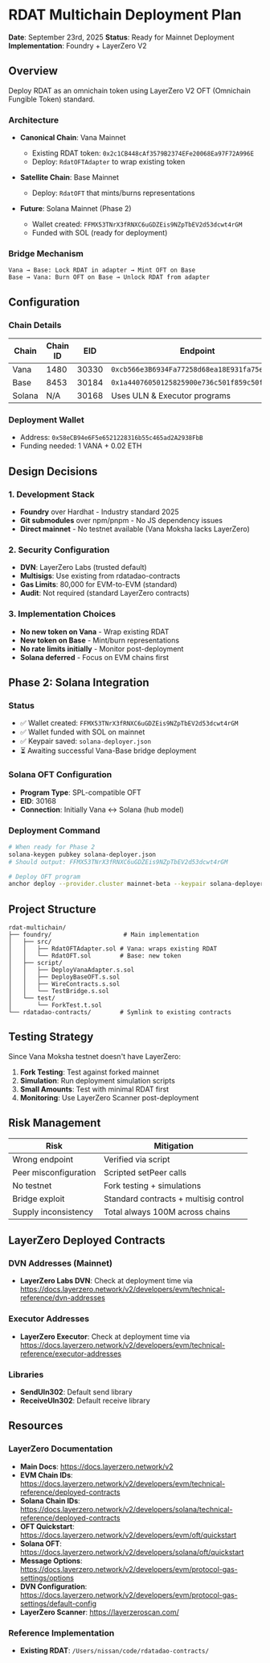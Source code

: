 # RDAT Multichain Deployment Plan

**Date**: September 23rd, 2025
**Status**: Ready for Mainnet Deployment
**Implementation**: Foundry + LayerZero V2

## Overview

Deploy RDAT as an omnichain token using LayerZero V2 OFT (Omnichain Fungible Token) standard.

### Architecture

- **Canonical Chain**: Vana Mainnet
  - Existing RDAT token: `0x2c1CB448cAf3579B2374EFe20068Ea97F72A996E`
  - Deploy: `RdatOFTAdapter` to wrap existing token

- **Satellite Chain**: Base Mainnet
  - Deploy: `RdatOFT` that mints/burns representations

- **Future**: Solana Mainnet (Phase 2)
  - Wallet created: `FFMX53TNrX3fRNXC6uGDZEis9NZpTbEV2d53dcwt4rGM`
  - Funded with SOL (ready for deployment)

### Bridge Mechanism
```
Vana → Base: Lock RDAT in adapter → Mint OFT on Base
Base → Vana: Burn OFT on Base → Unlock RDAT from adapter
```

## Configuration

### Chain Details

| Chain | Chain ID | EID | Endpoint | Multisig/Wallet |
|-------|----------|-----|----------|-----------------|
| Vana | 1480 | 30330 | `0xcb566e3B6934Fa77258d68ea18E931fa75e1aaAa` | `0xe4F7Eca807C57311e715C3Ef483e72Fa8D5bCcDF` |
| Base | 8453 | 30184 | `0x1a44076050125825900e736c501f859c50fE728c` | `0x90013583c66D2bf16327cB5Bc4a647AcceCF4B9A` |
| Solana | N/A | 30168 | Uses ULN & Executor programs | `FFMX53TNrX3fRNXC6uGDZEis9NZpTbEV2d53dcwt4rGM` |

### Deployment Wallet
- Address: `0x58eCB94e6F5e6521228316b55c465ad2A2938FbB`
- Funding needed: 1 VANA + 0.02 ETH

## Design Decisions

### 1. Development Stack
- **Foundry** over Hardhat - Industry standard 2025
- **Git submodules** over npm/pnpm - No JS dependency issues
- **Direct mainnet** - No testnet available (Vana Moksha lacks LayerZero)

### 2. Security Configuration
- **DVN**: LayerZero Labs (trusted default)
- **Multisigs**: Use existing from rdatadao-contracts
- **Gas Limits**: 80,000 for EVM-to-EVM (standard)
- **Audit**: Not required (standard LayerZero contracts)

### 3. Implementation Choices
- **No new token on Vana** - Wrap existing RDAT
- **New token on Base** - Mint/burn representations
- **No rate limits initially** - Monitor post-deployment
- **Solana deferred** - Focus on EVM chains first

## Phase 2: Solana Integration

### Status
- ✅ Wallet created: `FFMX53TNrX3fRNXC6uGDZEis9NZpTbEV2d53dcwt4rGM`
- ✅ Wallet funded with SOL on mainnet
- ✅ Keypair saved: `solana-deployer.json`
- ⏳ Awaiting successful Vana-Base bridge deployment

### Solana OFT Configuration
- **Program Type**: SPL-compatible OFT
- **EID**: 30168
- **Connection**: Initially Vana ↔ Solana (hub model)

### Deployment Command
```bash
# When ready for Phase 2
solana-keygen pubkey solana-deployer.json
# Should output: FFMX53TNrX3fRNXC6uGDZEis9NZpTbEV2d53dcwt4rGM

# Deploy OFT program
anchor deploy --provider.cluster mainnet-beta --keypair solana-deployer.json
```

## Project Structure

```
rdat-multichain/
├── foundry/                    # Main implementation
│   ├── src/
│   │   ├── RdatOFTAdapter.sol # Vana: wraps existing RDAT
│   │   └── RdatOFT.sol        # Base: new token
│   ├── script/
│   │   ├── DeployVanaAdapter.s.sol
│   │   ├── DeployBaseOFT.s.sol
│   │   ├── WireContracts.s.sol
│   │   └── TestBridge.s.sol
│   └── test/
│       └── ForkTest.t.sol
└── rdatadao-contracts/        # Symlink to existing contracts
```

## Testing Strategy

Since Vana Moksha testnet doesn't have LayerZero:

1. **Fork Testing**: Test against forked mainnet
2. **Simulation**: Run deployment simulation scripts
3. **Small Amounts**: Test with minimal RDAT first
4. **Monitoring**: Use LayerZero Scanner post-deployment

## Risk Management

| Risk | Mitigation |
|------|------------|
| Wrong endpoint | Verified via script |
| Peer misconfiguration | Scripted setPeer calls |
| No testnet | Fork testing + simulations |
| Bridge exploit | Standard contracts + multisig control |
| Supply inconsistency | Total always 100M across chains |

## LayerZero Deployed Contracts

### DVN Addresses (Mainnet)
- **LayerZero Labs DVN**: Check at deployment time via https://docs.layerzero.network/v2/developers/evm/technical-reference/dvn-addresses

### Executor Addresses
- **LayerZero Executor**: Check at deployment time via https://docs.layerzero.network/v2/developers/evm/technical-reference/executor-addresses

### Libraries
- **SendUln302**: Default send library
- **ReceiveUln302**: Default receive library

## Resources

### LayerZero Documentation
- **Main Docs**: https://docs.layerzero.network/v2
- **EVM Chain IDs**: https://docs.layerzero.network/v2/developers/evm/technical-reference/deployed-contracts
- **Solana Chain IDs**: https://docs.layerzero.network/v2/developers/solana/technical-reference/deployed-contracts
- **OFT Quickstart**: https://docs.layerzero.network/v2/developers/evm/oft/quickstart
- **Solana OFT**: https://docs.layerzero.network/v2/developers/solana/oft/quickstart
- **Message Options**: https://docs.layerzero.network/v2/developers/evm/protocol-gas-settings/options
- **DVN Configuration**: https://docs.layerzero.network/v2/developers/evm/protocol-gas-settings/default-config
- **LayerZero Scanner**: https://layerzeroscan.com/

### Reference Implementation
- **Existing RDAT**: `/Users/nissan/code/rdatadao-contracts/`
